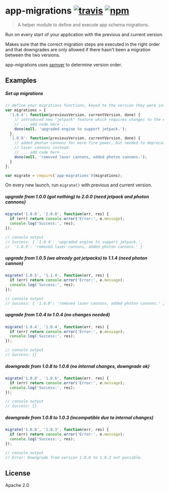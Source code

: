 # app-migrations [![travis][travis_img]][travis_url] [![npm][npm_img]][npm_url]

> A helper module to define and execute app schema migrations.

Run on every start of your application with the previous and current version.

Makes sure that the correct migration steps are executed in the right order and
that downgrades are only allowed if there hasn't been a migration between the
two versions.

app-migrations uses [semver](https://github.com/npm/node-semver) to determine
version order.

## Examples

##### Set up migrations
```javascript
// define your migrations functions, keyed to the version they were introduced at.
var migrations = {
  '1.0.4': function(previousVersion, currentVersion, done) {
    // introduced new "jetpack" feature which requires changes to the engine.
    // ... add code here ...
    done(null, 'upgraded engine to support jetpack.');
  },
  '1.0.9': function(previousVersion, currentVersion, done) {
    // added photon cannons for more fire power, but needed to deprecate
    // laser cannons instead.
    // ... add code here ...
    done(null, 'removed laser cannons, added photon cannons.');
  }
};

var migrate = require('app-migrations')(migrations);
```
On every new launch, run `migrate()` with previous and current version.

##### upgrade from 1.0.0 (got nothing) to 2.0.0 (need jetpack and photon cannons)

```javascript
migrate('1.0.0', '2.0.0', function(err, res) {
  if (err) return console.error('Error:', e.message);
  console.log('Success:', res);
});

// console output
// Success: { '1.0.4': 'upgraded engine to support jetpack.',
//  '1.0.9': 'removed laser cannons, added photon cannons.' }
```

##### upgrade from 1.0.5 (we already got jetpacks) to 1.1.4 (need photon cannon)
```javascript
migrate('1.0.5', '1.1.4', function(err, res) {
  if (err) return console.error('Error:', e.message);
  console.log('Success:', res);
});

// console output
// Success: { '1.0.9': 'removed laser cannons, added photon cannons.' }
```

##### upgrade from 1.0.4 to 1.0.4 (no changes needed)
```javascript
migrate('1.0.4', '1.0.4', function(err, res) {
  if (err) return console.error('Error:', e.message);
  console.log('Success:', res);
});

// console output
// Success: {}
```

##### downgrade from 1.0.8 to 1.0.6 (no internal changes, downgrade ok)
```javascript
migrate('1.0.8', '1.0.6', function(err, res) {
  if (err) return console.error('Error:', e.message);
  console.log('Success:', res);
});

// console output
// Success: {}
```

##### downgrade from 1.0.8 to 1.0.3 (incompatible due to internal changes)
```javascript
migrate('1.0.8', '1.0.3', function(err, res) {
  if (err) return console.error('Error:', e.message);
  console.log('Success:', res);
});

// console output
// Error: Downgrade from version 1.0.8 to 1.0.3 not possible.
```

## License

Apache 2.0

[travis_img]: https://img.shields.io/travis/mongodb-js/migrations.svg
[travis_url]: https://travis-ci.org/mongodb-js/migrations
[npm_img]: https://img.shields.io/npm/v/migrations.svg
[npm_url]: https://npmjs.org/package/migrations
